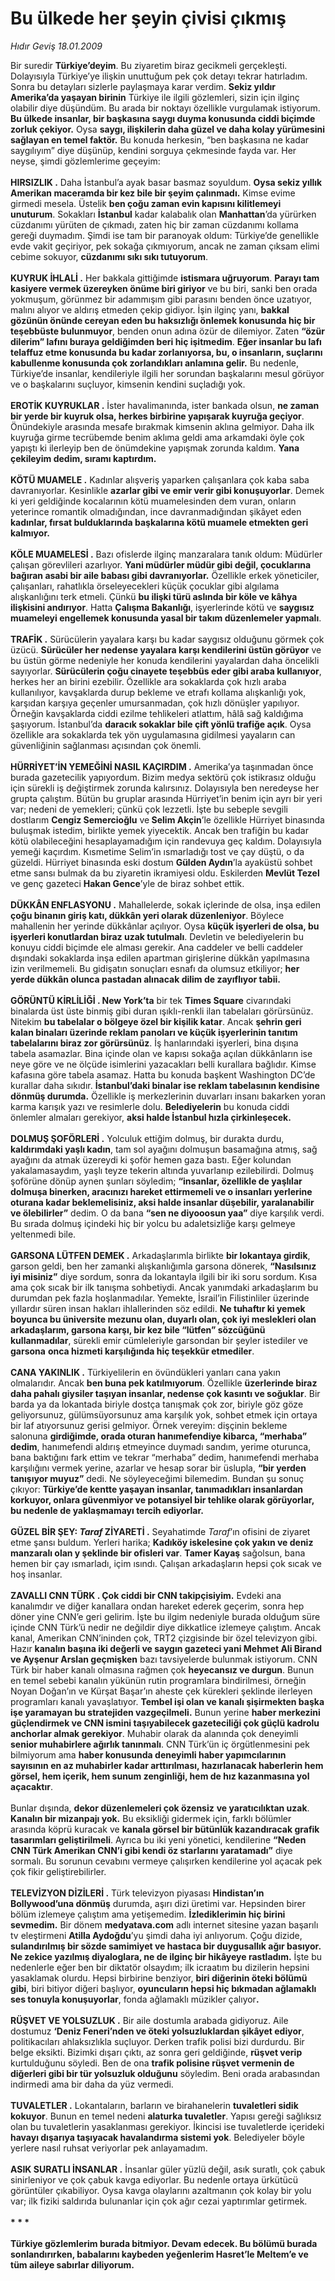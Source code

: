 # Bu ülkede her şeyin çivisi çıkmış

*Hıdır Geviş 18.01.2009*

<div class="taraf_structure_2col_1zq">
<div class="margen_n">



 <p>Bir suredir <b>Türkiye’deyim</b>. Bu ziyaretim biraz gecikmeli gerçekleşti. Dolayısıyla Türkiye’ye ilişkin unuttuğum pek çok detayı tekrar hatırladım. Sonra bu detayları sizlerle paylaşmaya karar verdim. <b>Sekiz yıldır Amerika’da yaşayan birinin</b> Türkiye ile ilgili gözlemleri, sizin için ilginç olabilir diye düşündüm. Bu arada bir noktayı özellikle vurgulamak istiyorum. <b>Bu ülkede insanlar, bir başkasına saygı duyma konusunda ciddi biçimde zorluk çekiyor.</b> Oysa <b>saygı, ilişkilerin daha güzel ve daha kolay yürümesini sağlayan en temel faktör.</b> Bu konuda herkesin, “ben başkasına ne kadar saygılıyım” diye düşünüp, kendini sorguya çekmesinde fayda var. Her neyse, şimdi gözlemlerime geçeyim: <b><br/><br/>HIRSIZLIK .</b> Daha İstanbul’a ayak basar basmaz soyuldum. <b>Oysa sekiz yıllık Amerikan maceramda bir kez bile bir şeyim çalınmadı.</b> Kimse evime girmedi mesela. Üstelik <b>ben çoğu zaman evin kapısını kilitlemeyi unuturum</b>. Sokakları <b>İstanbul</b> kadar kalabalık olan <b>Manhattan</b>’da yürürken cüzdanımı yürüten de çıkmadı, zaten hiç bir zaman cüzdanımı kollama gereği duymadım. Şimdi ise tam bir paranoyak oldum: Türkiye’de genellikle evde vakit geçiriyor, pek sokağa çıkmıyorum, ancak ne zaman çıksam elimi cebime sokuyor, <b>cüzdanımı sıkı sıkı tutuyorum</b>. <b><br/><br/>KUYRUK İHLALİ .</b> Her bakkala gittiğimde <b>istismara uğruyorum</b>. <b>Parayı tam kasiyere vermek üzereyken önüme biri giriyor</b> ve bu biri, sanki ben orada yokmuşum, görünmez bir adammışım gibi parasını benden önce uzatıyor, malını alıyor ve aldırış etmeden çekip gidiyor. İşin ilginç yanı, <b>bakkal gözünün önünde cereyan eden bu haksızlığı önlemek konusunda hiç bir teşebbüste bulunmuyor</b>, benden onun adına özür de dilemiyor. Zaten <b>“özür dilerim” lafını buraya geldiğimden beri hiç işitmedim</b>. <b>Eğer insanlar bu lafı telaffuz etme konusunda bu kadar zorlanıyorsa, bu, o insanların, suçlarını kabullenme konusunda çok zorlandıkları anlamına gelir.</b> Bu nedenle, Türkiye’de insanlar, kendileriyle ilgili her sorundan başkalarını mesul görüyor ve o başkalarını suçluyor, kimsenin kendini suçladığı yok. <b><br/><br/>EROTİK KUYRUKLAR .</b> İster havalimanında, ister bankada olsun, <b>ne zaman bir yerde bir kuyruk olsa, herkes birbirine yapışarak kuyruğa geçiyor</b>. Önündekiyle arasında mesafe bırakmak kimsenin aklına gelmiyor. Daha ilk kuyruğa girme tecrübemde benim aklıma geldi ama arkamdaki öyle çok yapıştı ki ilerleyip ben de önümdekine yapışmak zorunda kaldım. <b>Yana çekileyim dedim, sıramı kaptırdım.</b> <b><br/><br/>KÖTÜ MUAMELE .</b> Kadınlar alışveriş yaparken çalışanlara çok kaba saba davranıyorlar. Kesinlikle <b>azarlar gibi ve emir verir gibi konuşuyorlar</b>. Demek ki yeri geldiğinde kocalarının kötü muamelesinden dem vuran, onların yeterince romantik olmadığından, ince davranmadığından şikâyet eden <b>kadınlar, fırsat bulduklarında başkalarına kötü muamele etmekten geri kalmıyor. </b><b><br/><br/>KÖLE MUAMELESİ .</b> Bazı ofislerde ilginç manzaralara tanık oldum: Müdürler çalışan görevlileri azarlıyor. <b>Yani müdürler müdür gibi değil, çocuklarına bağıran asabi bir aile babası gibi davranıyorlar.</b> Özellikle erkek yöneticiler, çalışanları, rahatlıkla örseleyecekleri küçük çocuklar gibi algılama alışkanlığını terk etmeli. Çünkü <b>bu ilişki türü aslında bir köle ve kâhya ilişkisini andırıyor</b>. Hatta <b>Çalışma Bakanlığı</b>, işyerlerinde kötü ve <b>saygısız muameleyi engellemek konusunda yasal bir takım düzenlemeler yapmalı</b>. <b><br/><br/>TRAFİK .</b> Sürücülerin yayalara karşı bu kadar saygısız olduğunu görmek çok üzücü. <b>Sürücüler her nedense yayalara karşı kendilerini üstün görüyor</b> ve bu üstün görme nedeniyle her konuda kendilerini yayalardan daha öncelikli sayıyorlar. <b>Sürücülerin çoğu cinayete teşebbüs eder gibi araba kullanıyor</b>, herkes her an birini ezebilir. Özellikle ara sokaklarda çok hızlı araba kullanılıyor, kavşaklarda durup bekleme ve etrafı kollama alışkanlığı yok, karşıdan karşıya geçenler umursanmadan, çok hızlı dönüşler yapılıyor. Örneğin kavşaklarda ciddi ezilme tehlikeleri atlattım, hâlâ sağ kaldığıma şaşıyorum. İstanbul’da <b>daracık sokaklar bile çift yönlü trafiğe açık</b>. Oysa özellikle ara sokaklarda tek yön uygulamasına gidilmesi yayaların can güvenliğinin sağlanması açısından çok önemli. <b><br/><br/>HÜRRİYET’İN YEMEĞİNİ NASIL KAÇIRDIM .</b> Amerika’ya taşınmadan önce burada gazetecilik yapıyordum. Bizim medya sektörü çok istikrasız olduğu için sürekli iş değiştirmek zorunda kalırsınız. Dolayısıyla ben neredeyse her grupta çalıştım. Bütün bu gruplar arasında Hürriyet’in benim için ayrı bir yeri var; nedeni de yemekleri; çünkü çok lezzetli. İşte bu sebeple sevgili dostlarım <b>Cengiz Semercioğlu</b> ve<b> Selim Akçin</b>’le özellikle Hürriyet binasında buluşmak istedim, birlikte yemek yiyecektik. Ancak ben trafiğin bu kadar kötü olabileceğini hesaplayamadığım için randevuya geç kaldım. Dolayısıyla yemeği kaçırdım. Kısmetime Selim’in ısmarladığı tost ve çay düştü, o da güzeldi. Hürriyet binasında eski dostum <b>Gülden Aydın</b>’la ayaküstü sohbet etme sansı bulmak da bu ziyaretin ikramiyesi oldu. Eskilerden <b>Mevlüt Tezel</b> ve genç gazeteci <b>Hakan Gence</b>’yle de biraz sohbet ettik. <b><br/><br/>DÜKKÂN ENFLASYONU .</b> Mahallelerde, sokak içlerinde de olsa, inşa edilen <b>çoğu binanın giriş katı, dükkân yeri olarak düzenleniyor</b>. Böylece mahallenin her yerinde dükkânlar açılıyor. Oysa <b>küçük işyerleri de olsa, bu işyerleri konutlardan biraz uzak tutulmalı</b>. Devletin ve belediyelerin bu konuyu ciddi biçimde ele alması gerekir. Ana caddeler ve belli caddeler dışındaki sokaklarda inşa edilen apartman girişlerine dükkân yapılmasına izin verilmemeli. Bu gidişatın sonuçları esnafı da olumsuz etkiliyor; <b>her yerde dükkân olunca pastadan alınacak dilim de zayıflıyor tabii.<br/><br/></b><b>GÖRÜNTÜ KİRLİLİĞİ . New York’ta</b> bir tek <b>Times Square</b> civarındaki binalarda üst üste binmiş gibi duran ışıklı-renkli ilan tabelaları görürsünüz. Nitekim <b>bu tabelalar o bölgeye özel bir kişilik katar</b>. Ancak <b>şehrin geri kalan binaları üzerinde reklam panoları ve küçük işyerlerinin tanıtım tabelalarını biraz zor görürsünüz</b>. İş hanlarındaki işyerleri, bina dışına tabela asamazlar. Bina içinde olan ve kapısı sokağa açılan dükkânların ise neye göre ve ne ölçüde isimlerini yazacakları belli kurallara bağlıdır. Kimse kafasına göre tabela asamaz. Hatta bu konuda başkent Washington DC’de kurallar daha sıkıdır. <b>İstanbul’daki binalar ise reklam tabelasının kendisine dönmüş durumda.</b> Özellikle iş merkezlerinin duvarları insanı bakarken yoran karma karışık yazı ve resimlerle dolu. <b>Belediyelerin</b> bu konuda ciddi önlemler almaları gerekiyor, <b>aksi halde İstanbul hızla çirkinleşecek.</b> <b><br/><br/>DOLMUŞ ŞOFÖRLERİ .</b> Yolculuk ettiğim dolmuş, bir durakta durdu, <b>kaldırımdaki yaşlı kadın</b>, tam sol ayağını dolmuşun basamağına atmış, sağ ayağını da atmak üzereydi ki şoför hemen gaza bastı. Eğer kolundan yakalamasaydım, yaşlı teyze tekerin altında yuvarlanıp ezilebilirdi. Dolmuş şoförüne dönüp aynen şunları söyledim; <b>“insanlar, özellikle de yaşlılar dolmuşa binerken, aracınızı hareket ettirmemeli ve o insanları yerlerine oturana kadar beklemelisiniz, aksi halde insanlar düşebilir, yaralanabilir ve ölebilirler”</b> dedim. O da bana <b>“sen ne diyooosun yaa”</b> diye karşılık verdi. Bu sırada dolmuş içindeki hiç bir yolcu bu adaletsizliğe karşı gelmeye yeltenmedi bile. <b><br/><br/>GARSONA LÜTFEN DEMEK .</b> Arkadaşlarımla birlikte <b>bir lokantaya girdik</b>, garson geldi, ben her zamanki alışkanlığımla garsona dönerek, <b>“Nasılsınız iyi misiniz”</b> diye sordum, sonra da lokantayla ilgili bir iki soru sordum. Kısa ama çok sıcak bir ilk tanışma sohbetiydi. Ancak yanımdaki arkadaşlarım bu durumdan pek fazla hoşlanmadılar. Yemekte, İsrail’in Filistinliler üzerinde yıllardır süren insan hakları ihlallerinden söz edildi. <b>Ne tuhaftır ki yemek boyunca bu üniversite mezunu olan, duyarlı olan, çok iyi meslekleri olan arkadaşlarım, garsona karşı, bir kez bile “lütfen” sözcüğünü kullanmadılar</b>, sürekli emir cümleleriyle garsondan bir şeyler istediler ve <b>garsona</b> <b>onca hizmeti karşılığında hiç teşekkür etmediler</b>. <b><br/><br/>CANA YAKINLIK .</b> Türkiyelilerin en övündükleri yanları cana yakın olmalarıdır. Ancak <b>ben buna pek katılmıyorum</b>. Özellikle <b>üzerlerinde biraz daha pahalı giysiler taşıyan insanlar, nedense çok kasıntı ve soğuklar</b>. Bir barda ya da lokantada biriyle dostça tanışmak çok zor, biriyle göz göze geliyorsunuz, gülümsüyorsunuz ama karşılık yok, sohbet etmek için ortaya bir laf atıyorsunuz gerisi gelmiyor. Örnek vereyim: dişçinin bekleme salonuna <b>girdiğimde, orada oturan hanımefendiye kibarca, “merhaba” dedim</b>, hanımefendi aldırış etmeyince duymadı sandım, yerime oturunca, bana baktığını fark ettim ve tekrar “merhaba” dedim, hanımefendi merhaba karşılığını vermek yerine, azarlar ve hesap sorar bir üslupla, <b>“bir yerden tanışıyor muyuz”</b> dedi. Ne söyleyeceğimi bilemedim. Bundan şu sonuç çıkıyor: <b>Türkiye’de kentte yaşayan insanlar, tanımadıkları insanlardan korkuyor, onlara güvenmiyor ve potansiyel bir tehlike olarak görüyorlar, bu nedenle de yaklaşmamayı tercih ediyorlar.</b> <b><br/><br/>GÜZEL BİR ŞEY: <em>Taraf</em> ZİYARETİ .</b> Seyahatimde <em>Taraf</em>’ın ofisini de ziyaret etme şansı buldum. Yerleri harika; <b>Kadıköy iskelesine çok yakın ve deniz manzaralı olan y şeklinde bir ofisleri var</b>. <b>Tamer Kayaş</b> sağolsun, bana hemen bir çay ısmarladı, içim ısındı. Çalışan arkadaşların hepsi çok sıcak ve hoş insanlar. <b><br/><br/>ZAVALLI CNN TÜRK . Çok ciddi bir CNN takipçisiyim.</b> Evdeki ana kanalımdır ve diğer kanallara ondan hareket ederek geçerim, sonra hep döner yine CNN’e geri gelirim. İşte bu ilgim nedeniyle burada olduğum süre içinde CNN Türk’ü nedir ne değildir diye dikkatlice izlemeye çalıştım. Ancak kanal, Amerikan CNN’ininden çok, TRT2 çizgisinde bir özel televizyon gibi. Hazır <b>kanalın başına iki değerli ve saygın gazeteci yani Mehmet Ali Birand ve Ayşenur Arslan geçmişken</b> bazı tavsiyelerde bulunmak istiyorum. CNN Türk bir haber kanalı olmasına rağmen çok <b>heyecansız ve durgun</b>. Bunun en temel sebebi kanalın yükünün rutin programlara bindirilmesi, örneğin Noyan Doğan’ın ve Kürşat Başar’ın aheste çek kürekleri şeklinde ilerleyen programları kanalı yavaşlatıyor. <b>Tembel işi olan ve kanalı şişirmekten başka işe yaramayan bu stratejiden vazgeçilmeli.</b> Bunun yerine <b>haber merkezini güçlendirmek ve CNN ismini taşıyabilecek gazeteciliği çok güçlü kadrolu anchorlar almak gerekiyor</b>. Muhabir olarak da alanında çok deneyimli <b>senior muhabirlere ağırlık tanınmalı</b>. CNN Türk’ün iç örgütlenmesini pek bilmiyorum ama <b>haber konusunda deneyimli haber yapımcılarının sayısının en az muhabirler kadar arttırılması, hazırlanacak haberlerin hem görsel, hem içerik, hem sunum zenginliği, hem de hız kazanmasına yol açacaktır</b>. <b></b><br/><br/>Bunlar dışında, <b>dekor düzenlemeleri çok özensiz</b> <b>ve yaratıcılıktan uzak</b>. <b>Kanalın bir mizanpajı yok.</b> Bu eksikliği gidermek için, farklı bölümler arasında köprü kuracak ve <b>kanala görsel bir bütünlük kazandıracak grafik tasarımları geliştirilmeli</b>. Ayrıca bu iki yeni yönetici, kendilerine <b>“Neden CNN Türk Amerikan CNN’i gibi kendi öz starlarını yaratamadı”</b> diye sormalı. Bu sorunun cevabını vermeye çalışırken kendilerine yol açacak pek çok fikir geliştirebilirler. <b><br/><br/>TELEVİZYON DİZİLERİ .</b> Türk televizyon piyasası <b>Hindistan’ın Bollywood’una dönmüş</b> durumda, aşırı dizi üretimi var. Hepsinden birer bölüm izlemeye çalıştım ama yetişemedim. <b>İzlediklerimin hiç birini sevmedim.</b> Bir dönem <b>medyatava.com</b> adlı internet sitesine yazan başarılı tv eleştirmeni <b>Atilla Aydoğdu</b>’yu şimdi daha iyi anlıyorum. Çoğu dizide, <b>sulandırılmış bir sözde samimiyet ve hastaca bir duygusallık ağır basıyor.</b> <b>Ne zekice yazılmış diyaloglara, ne de ilginç bir hikâyeye rastladım.</b> İşte bu nedenlerle eğer ben bir diktatör olsaydım; ilk icraatım bu dizilerin hepsini yasaklamak olurdu. Hepsi birbirine benziyor, <b>biri diğerinin öteki bölümü gibi</b>, biri bitiyor diğeri başlıyor, <b>oyuncuların hepsi hiç bıkmadan ağlamaklı ses tonuyla konuşuyorlar</b>, fonda ağlamaklı müzikler çalıyor<b>. </b><b><br/><br/>RÜŞVET VE YOLSUZLUK .</b> Bir aile dostumla arabada gidiyoruz. Aile dostumuz <b>‘Deniz Feneri’nden ve öteki yolsuzluklardan şikâyet ediyor</b>, politikacıları ahlaksızlıkla suçluyor. Derken trafik polisi bizi durdurdu. Bir belge eksikti. Bizimki dışarı çıktı, az sonra geri geldiğinde, <b>rüşvet verip</b> kurtulduğunu söyledi. Ben de ona <b>trafik polisine rüşvet vermenin de diğerleri gibi bir tür yolsuzluk olduğunu</b> söyledim. Beni orada arabasından indirmedi ama bir daha da yüz vermedi. <b><br/><br/>TUVALETLER .</b> Lokantaların, barların ve birahanelerin <b>tuvaletleri sidik kokuyor</b>. Bunun en temel nedeni <b>alaturka tuvaletler</b>. Yapısı gereği sağlıksız olan bu tuvaletlerin yasaklanması gerekiyor. İkincisi ise tuvaletlerde içerideki <b>havayı dışarıya taşıyacak havalandırma sistemi yok</b>. Belediyeler böyle yerlere nasıl ruhsat veriyorlar pek anlayamadım. <b><br/><br/>ASIK SURATLI İNSANLAR .</b> İnsanlar güler yüzlü değil, asık suratlı, çok çabuk sinirleniyor ve çok çabuk kavga ediyorlar. Bu nedenle ortaya ürkütücü görüntüler çıkabiliyor. Oysa kavga olaylarını azaltmanın çok kolay bir yolu var; ilk fiziki saldırıda bulunanlar için çok ağır cezai yaptırımlar getirmek.<b><br/><br/>* * *<br/><br/>Türkiye gözlemlerim burada bitmiyor. Devam edecek. Bu bölümü burada sonlandırırken, babalarını kaybeden yeğenlerim Hasret’le Meltem’e ve tüm aileye sabırlar diliyorum.</b></p>
<br/>
<br/>
<br/>



<br/>


<div id="taraf_not">
</div>

</div>


</div>
